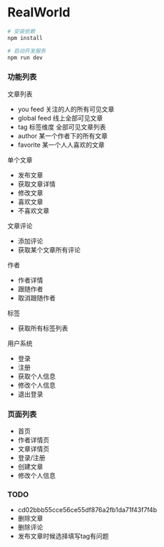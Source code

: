 # RealWorld

```sh
# 安装依赖
npm install

# 启动开发服务
npm run dev
```

### 功能列表

文章列表
- you feed  关注的人的所有可见文章
- global feed 线上全部可见文章
- tag   标签维度 全部可见文章列表  
- author  某一个作者下的所有文章
- favorite 某一个人人喜欢的文章
  
单个文章

- 发布文章
- 获取文章详情
- 修改文章
- 喜欢文章
- 不喜欢文章

文章评论
- 添加评论
- 获取某个文章所有评论

作者
- 作者详情
- 跟随作者
- 取消跟随作者
  

标签
- 获取所有标签列表

用户系统
- 登录
- 注册
- 获取个人信息
- 修改个人信息
- 退出登录

### 页面列表
- 首页
- 作者详情页
- 文章详情页
- 登录/注册
- 创建文章
- 修改个人信息


### TODO
- cd02bbb55cce56ce55df876a2fb1da71f43f7f4b
- 删除文章
- 删除评论
- 发布文章时候选择填写tag有问题